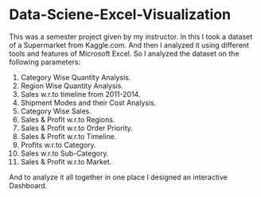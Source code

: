 # Data-Sciene-Excel-Visualization
This was a semester project given by my instructor. In this I took a dataset of a Supermarket from Kaggle.com.
And then I analyzed it using different tools and features of Microsoft Excel.
So I analyzed the dataset on the following parameters:
1) Category Wise Quantity Analysis.
2) Region Wise Quantity Analysis.
3) Sales w.r.to timeline from 2011-2014.
4) Shipment Modes and their Cost Analysis.
5) Category Wise Sales.
6) Sales & Profit w.r.to Regions.
7) Sales & Profit w.r.to Order Priority.
8) Sales & Profit w.r.to Timeline.
9) Profits w.r.to Category.
10) Sales w.r.to Sub-Category.
11) Sales & Profit w.r.to Market.

And to analyze it all together in one place I designed an interactive Dashboard.
